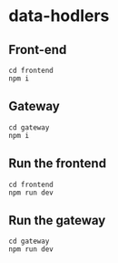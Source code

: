 # data-hodlers

## Front-end

```
cd frontend
npm i
```

## Gateway

```
cd gateway
npm i
```

## Run the frontend

```
cd frontend
npm run dev
```

## Run the gateway

```
cd gateway
npm run dev
```
